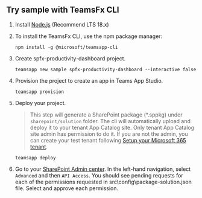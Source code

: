 ## Try sample with TeamsFx CLI

1. Install [Node.js](https://nodejs.org/en/download/) (Recommend LTS 18.x)
2. To install the TeamsFx CLI, use the npm package manager:

    ```
    npm install -g @microsoft/teamsapp-cli
    ```

3. Create spfx-productivity-dashboard project.

    ```
    teamsapp new sample spfx-productivity-dashboard --interactive false
    ```

4. Provision the project to create an app in Teams App Studio.

    ```
    teamsapp provision
    ```

5. Deploy your project.
    > This step will generate a SharePoint package (*.sppkg) under `sharepoint/solution` folder. The cli will automatically upload and deploy it to your tenant App Catalog site. Only tenant App Catalog site admin has permission to do it. If you are not the admin, you can create your test tenant following [Setup your Microsoft 365 tenant](https://docs.microsoft.com/en-us/sharepoint/dev/spfx/set-up-your-developer-tenant).

    ```
    teamsapp deploy
    ```

6. Go to your [SharePoint Admin center](https://{yourtenant}-admin.sharepoint.com). In the left-hand navigation, select `Advanced` and then `API Access`. You should see pending requests for each of the permissions requested in src\config\package-solution.json file. Select and approve each permission.
